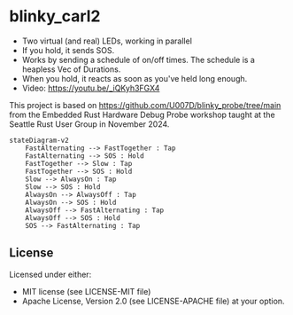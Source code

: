 # blinky_carl2

* Two virtual (and real) LEDs, working in parallel
* If you hold, it sends SOS.
* Works by sending a schedule of on/off times. The schedule is a heapless Vec of Durations.
* When you hold, it reacts as soon as you've held long enough.
* Video: <https://youtu.be/_iQKyh3FGX4>

This project is based on <https://github.com/U007D/blinky_probe/tree/main> from the
Embedded Rust Hardware Debug Probe workshop taught at the
Seattle Rust User Group in November 2024.

```mermaid
stateDiagram-v2
    FastAlternating --> FastTogether : Tap
    FastAlternating --> SOS : Hold
    FastTogether --> Slow : Tap
    FastTogether --> SOS : Hold
    Slow --> AlwaysOn : Tap
    Slow --> SOS : Hold
    AlwaysOn --> AlwaysOff : Tap
    AlwaysOn --> SOS : Hold
    AlwaysOff --> FastAlternating : Tap
    AlwaysOff --> SOS : Hold
    SOS --> FastAlternating : Tap
```

## License

Licensed under either:

* MIT license (see LICENSE-MIT file)
* Apache License, Version 2.0 (see LICENSE-APACHE file)
  at your option.
